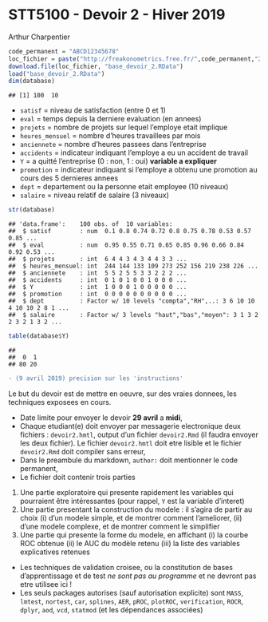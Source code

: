 STT5100 - Devoir 2 - Hiver 2019
================
Arthur Charpentier

``` r
code_permanent = "ABCD12345678"
loc_fichier = paste("http://freakonometrics.free.fr/",code_permanent,"2.RData",sep="")
download.file(loc_fichier, "base_devoir_2.RData")
load("base_devoir_2.RData")
dim(database)
```

    ## [1] 100  10

  - `satisf` = niveau de satisfaction (entre 0 et 1)
  - `eval` = temps depuis la derniere evaluation (en annees)
  - `projets` = nombre de projets sur lequel l’employe etait implique
  - `heures_mensuel` = nombre d’heures travaillees par mois  
  - `anciennete` = nombre d’heures passees dans l’entreprise
  - `accidents` = indicateur indiquant l’employe a eu un accident de
    travail  
  - `Y` = a quitté l’entreprise (0 : non, 1 : oui) **variable a
    expliquer**
  - `promotion` = indicateur indiquant si l’employe a obtenu une
    promotion au cours des 5 dernieres annees
  - `dept` = departement ou la personne etait employee (10 niveaux)
  - `salaire` = niveau relatif de salaire (3 niveaux)

<!-- end list -->

``` r
str(database)
```

    ## 'data.frame':    100 obs. of  10 variables:
    ##  $ satisf        : num  0.1 0.8 0.74 0.72 0.8 0.75 0.78 0.53 0.57 0.85 ...
    ##  $ eval          : num  0.95 0.55 0.71 0.65 0.85 0.96 0.66 0.84 0.92 0.53 ...
    ##  $ projets       : int  6 4 4 3 4 3 4 4 3 3 ...
    ##  $ heures_mensuel: int  244 144 133 109 273 252 156 219 238 226 ...
    ##  $ anciennete    : int  5 5 2 5 5 3 3 2 2 2 ...
    ##  $ accidents     : int  0 1 0 1 0 0 1 0 0 0 ...
    ##  $ Y             : int  1 0 0 0 1 0 0 0 0 0 ...
    ##  $ promotion     : int  0 0 0 0 0 0 0 0 0 0 ...
    ##  $ dept          : Factor w/ 10 levels "compta","RH",..: 3 6 10 10 4 10 10 2 8 1 ...
    ##  $ salaire       : Factor w/ 3 levels "haut","bas","moyen": 3 1 3 2 2 3 2 1 3 2 ...

``` r
table(database$Y)
```

    ## 
    ##  0  1 
    ## 80 20


``` diff
- (9 avril 2019) precision sur les 'instructions'
```

Le but du devoir est de mettre en oeuvre, sur des vraies donnees, les
techniques exposees en cours.

  - Date limite pour envoyer le devoir **29 avril** a **midi**,
  - Chaque etudiant(e) doit envoyer par messagerie electronique deux
    fichiers : `devoir2.hmtl`, output d’un fichier `devoir2.Rmd` (il
    faudra envoyer les deux fichier). Le fichier `devoir2.hmtl` doit
    etre lisible et le fichier `devoir2.Rmd` doit compiler sans erreur,
  - Dans le preambule du markdown, `author:` doit mentionner le code
    permanent,
  - Le fichier doit contenir trois parties

<!-- end list -->

1.  Une partie exploratoire qui presente rapidement les variables qui
    pourraient être intéressantes (pour rappel, `Y` est la variable
    d’interet)
2.  Une partie presentant la construction du modele : il s’agira de
    partir au choix (i) d’un modele simple, et de montrer comment
    l’ameliorer, (ii) d’une modele complexe, et de montrer comment le
    simplifier
3.  Une partie qui presente la forme du modele, en affichant (i) la courbe ROC obtenue (ii) le AUC du modèle retenu (iii) la
    liste des variables explicatives retenues

<!-- end list -->

  - Les techniques de validation croisee, ou la constitution de bases
    d’apprentissage et de test *ne sont pas au programme* et ne
    devront pas etre utilisee ici \!
  - Les seuls packages autorises (sauf autorisation explicite) sont
    `MASS`, `lmtest`, `nortest`, `car`, `splines`, `AER`, `pROC`, `plotROC`, `verification`, `ROCR`, `dplyr`, `aod`, `vcd`, `statmod` (et les dépendances associées)
